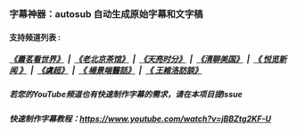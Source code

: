 ###  字幕神器：autosub 自动生成原始字幕和文字稿
####  支持频道列表 :
##### [《蕭茗看世界》](indexes/simonegao.md) &nbsp;|&nbsp; [《老北京茶馆》](indexes/teahouse.md) &nbsp;|&nbsp; [《天亮时分》](indexes/tianliang.md) &nbsp;|&nbsp; [《清聊美国》](indexes/us-stories.md) &nbsp;|&nbsp; [《 悦览新闻 》](indexes/yuelan.md) &nbsp;|&nbsp; [《虞超》](indexes/yuchao.md)  &nbsp;|&nbsp; [《 楊景端醫話》](indexes/yang.md)   &nbsp;|&nbsp; [《 王維洛訪談》](indexes/wangweiluo.md)  

##### 若您的YouTube频道也有快速制作字幕的需求，请在本项目提Issue

##### 快速制作字幕教程：https://www.youtube.com/watch?v=jBBZtg2KF-U
